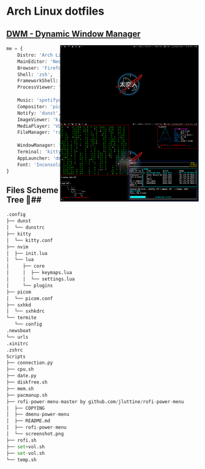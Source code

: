 # Arch Linux dotfiles #
## [DWM - Dynamic Window Manager](https://dwm.suckless.org) ##
<img align="right" src="assets/imgs/dual.png" alt="home desktop" width="363px"/>



```py
me = {
    Distro: 'Arch Linux',
    MainEditor: 'Neovim',
    Browser: 'Firefox',
    Shell: 'zsh',
    FrameworkShell: 'oh-my-zsh',
    ProcessViewer: 'htop',

    Music: 'spotifyd + spotify-tui',
    Compositor: 'picom',
    Notify: 'dunst',
    ImageViewer: 'kitty icat',
    MediaPlayer: 'VLC',
    FileManager: 'ranger',

    WindowManager: 'DWM',
    Terminal: 'kitty',
    AppLauncher: 'dmenu',
    Font: 'Inconsolata Nerd Fonts'
}

```

## Files Scheme Tree 🌳##
```py
.config
├── dunst
│  └── dunstrc
├── kitty
│  └── kitty.conf
├── nvim
│  ├── init.lua
│  └── lua
│     ├── core
│     │  ├── keymaps.lua
│     │  └── settings.lua
│     └── plugins
├── picom
│  └── picom.conf
├── sxhkd
│  └── sxhkdrc
└── termite
   └── config
.newsboat
└── urls
.xinitrc
.zshrc
Scripts
├── connection.py
├── cpu.sh
├── date.py
├── diskfree.sh
├── mem.sh
├── pacmanup.sh
├── rofi-power-menu-master by github.com/jluttine/rofi-power-menu
│  ├── COPYING
│  ├── dmenu-power-menu
│  ├── README.md
│  ├── rofi-power-menu
│  └── screenshot.png
├── rofi.sh
├── set+vol.sh
├── set-vol.sh
└── temp.sh
```